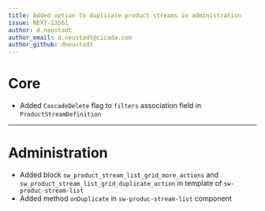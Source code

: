 ```yaml
---
title: Added option to duplicate product streams in administration
issue: NEXT-13561
author: d.neustadt
author_email: d.neustadt@cicada.com
author_github: dneustadt
---
```

# Core
* Added `CascadeDelete` flag to `filters` association field in `ProductStreamDefinition`
___
# Administration
* Added block `sw_product_stream_list_grid_more_actions` and `sw_product_stream_list_grid_duplicate_action` in template of `sw-produc-stream-list`
* Added method `onDuplicate` in `sw-produc-stream-list` component
